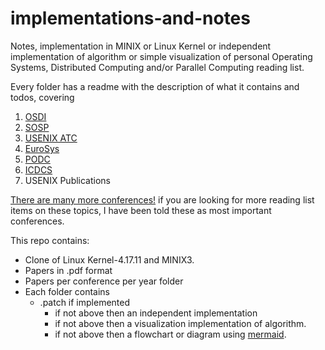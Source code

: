 # implementations-and-notes

Notes, implementation in MINIX or Linux Kernel or independent implementation of
algorithm or simple visualization of personal Operating Systems, Distributed Computing
and/or Parallel Computing reading list.

Every folder has a readme with the description of what it contains and todos, covering

1. [OSDI](https://www.usenix.org/conferences/byname/179)
2. [SOSP](http://sosp.org/)
3. [USENIX ATC](https://www.usenix.org/publications/proceedings)
4. [EuroSys](https://dl.acm.org/event.cfm?id=RE101)
5. [PODC](https://www.podc.org/)
6. [ICDCS](https://ieeexplore.ieee.org/xpl/mostRecentIssue.jsp?punumber=7976702)
7. USENIX Publications

[There are many more conferences!](https://en.wikipedia.org/wiki/List_of_computer_science_conferences) if you are looking
for more reading list items on these topics, I have been told these as most important
conferences.

This repo contains:
* Clone of Linux Kernel-4.17.11 and MINIX3.
* Papers in .pdf format
* Papers per conference per year folder
* Each folder contains
  * .patch if implemented
	* if not above then an independent implementation
	* if not above then a visualization implementation of algorithm.
	* if not above then a flowchart or diagram using [mermaid](https://github.com/knsv/mermaid).
